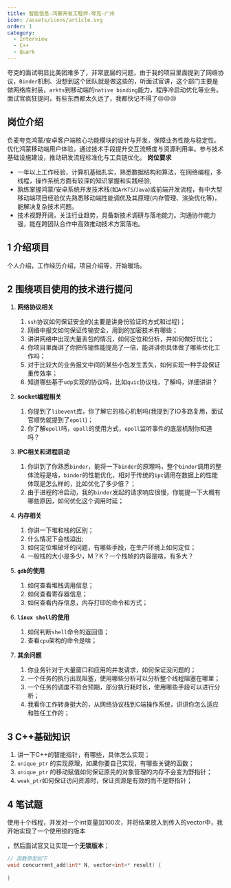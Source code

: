 ```yaml
---
title: 智能信息-鸿蒙开发工程师-夸克-广州
icon: /assets/icons/article.svg
order: 1
category:
  - Interview
  - C++
  - Quark
---
```


夸克的面试明显比美团难多了，非常底层的问题，由于我的项目里面提到了网络协议，`Binder`机制、没想到这个团队就是做这些的，听面试官讲，这个部门主要是做网络库封装，`arkts`到移动端的`native binding`能力，程序冷启动优化等业务。面试官疯狂提问，有些东西都太久远了，我都快记不得了😒😒😒

## 岗位介绍

负麦夸克鸿蒙/安卓客户端核心功能模块的设计与开发，保障业务性能与稳定性。
优化鸿蒙移动端用户体验，通过技术手段提升交互流畅度与资源利用率。参与技术基础设施建设，推动研发流程标准化与工具链优化。
**岗位要求**

- 一年以上工作经验，计算机基础扎实，熟悉数据结构和算法，在网络编程，多线程，操作系统方面有较深的知识掌握和实践经验,
- 孰练掌握鸿蒙/安卓系统开发技术栈(如`ArKTS`/`Java`)或前端开发流程，有中大型移动端项目经验优先熟悉移动端性能调优及其原理(内存管理、渲染优化等)，能解决复杂技术问题。
- 技术视野开阔，关注行业趋势，具备新技术调研与落地能力。沟通协作能力强，能在跨团队合作中高效推动技术方案落地。

## 1 介绍项目

个人介绍，工作经历介绍，项目介绍等，开始暖场。

## 2 围绕项目使用的技术进行提问

1. **网络协议相关**

    1. `ssh`协议如何保证安全的(主要是讲身份验证的方式和过程)；
    2. 网络中报文如何保证传输安全，用到的加密技术有哪些；
    3. 讲讲网络中出现大量丢包的情况，如何定位和分析，并如何做好优化；
    4. 你项目里面讲了你把传输性能提高了一倍，能讲讲你具体做了哪些优化工作吗；
    5. 对于比较大的业务报文中间的某些小包发生丢失，如何实现一种手段保证重传效率；
    6. 知道哪些基于`udp`实现的协议吗，比如`quic`协议栈，了解吗，详细讲讲？

2. **socket编程相关**

    1. 你提到了`libevent`库，你了解它的核心机制吗(我提到了IO多路复用，面试官顺势就提到了`epoll`)；
    2. 你了解`epoll`吗，`epoll`的使用方式，`epoll`监听事件的底层机制你知道吗？

3. **IPC相关和进程启动**
    1. 你讲到了你熟悉`binder`，能将一下`binder`的原理吗，整个`binder`调用的整体流程是啥，`binder`的性能优化，相对于传统的`ipc`调用在数据上的性能体现是怎么样的，比如优化了多少倍？；
    2. 由于进程的冷启动，我的`binder`发起的请求响应很慢，你能提一下大概有哪些原因，如何优化这个调用时延；

4. **内存相关**
    1. 你讲一下堆和栈的区别；
    2. 什么情况下会栈溢出;
    3. 如何定位堆破坏的问题，有哪些手段，在生产环境上如何定位；
    4. 一般栈的大小是多少，M？K？一个栈帧的内容是啥，有多大？

5. **`gdb`的使用**
    1. 如何查看堆栈调用信息；
    2. 如何查看寄存器信息；
    3. 如何查看内存信息，内存打印的命令和方式；

6. **`linux shell`的使用**

    1. 如何判断`shell`命令的返回值；
    2. 查看`cpu`架构的命令是啥；

7. **其余问题**

    1. 你业务针对于大量窗口和应用的并发请求，如何保证没问题的；
    2. 一个任务的执行出现阻塞，使用哪些分析可以分析整个线程阻塞在哪里；
    3. 一个任务的调度不符合预期，部分执行耗时长，使用哪些手段可以进行分析；
    4. 我看你工作转身挺大的，从网络协议栈到C端操作系统，讲讲你怎么适应和胜任工作的；

## 3 C++基础知识

1. 讲一下C++的智能指针，有哪些，具体怎么实现；
2. `unique_ptr` 的实现原理，如果你要自己实现，有哪些关键的函数；
3. `unique_ptr` 的移动赋值如何保证原先的对象管理的内存不会变为野指针；
4. `weak_ptr`如何保证访问资源时，保证资源是有效的而不是野指针；

## 4 笔试题

使用十个线程，并发对一个int变量加100次，并将结果放入到传入的vector中，我开始实现了一个使用锁的版本

，然后面试官又让实现一个**无锁版本**；

```c++
// 函数原型如下
void concurrent_add(int* N, vector<int>* result) {
 
}
```
